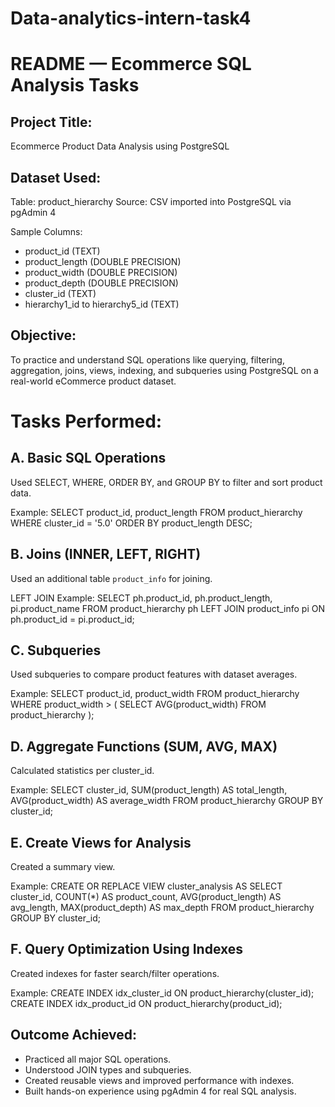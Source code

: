 # Data-analytics-intern-task4

README — Ecommerce SQL Analysis Tasks
=====================================

Project Title:
--------------
Ecommerce Product Data Analysis using PostgreSQL

Dataset Used:
-------------
Table: product_hierarchy
Source: CSV imported into PostgreSQL via pgAdmin 4

Sample Columns:
- product_id (TEXT)
- product_length (DOUBLE PRECISION)
- product_width (DOUBLE PRECISION)
- product_depth (DOUBLE PRECISION)
- cluster_id (TEXT)
- hierarchy1_id to hierarchy5_id (TEXT)

Objective:
----------
To practice and understand SQL operations like querying, filtering, aggregation, joins, views, indexing, and subqueries using PostgreSQL on a real-world eCommerce product dataset.

Tasks Performed:
================

A. Basic SQL Operations
-----------------------
Used SELECT, WHERE, ORDER BY, and GROUP BY to filter and sort product data.

Example:
SELECT product_id, product_length
FROM product_hierarchy
WHERE cluster_id = '5.0'
ORDER BY product_length DESC;

B. Joins (INNER, LEFT, RIGHT)
-----------------------------
Used an additional table `product_info` for joining.

LEFT JOIN Example:
SELECT ph.product_id, ph.product_length, pi.product_name
FROM product_hierarchy ph
LEFT JOIN product_info pi ON ph.product_id = pi.product_id;

C. Subqueries
-------------
Used subqueries to compare product features with dataset averages.

Example:
SELECT product_id, product_width
FROM product_hierarchy
WHERE product_width > (
    SELECT AVG(product_width)
    FROM product_hierarchy
);

D. Aggregate Functions (SUM, AVG, MAX)
--------------------------------------
Calculated statistics per cluster_id.

Example:
SELECT cluster_id,
       SUM(product_length) AS total_length,
       AVG(product_width) AS average_width
FROM product_hierarchy
GROUP BY cluster_id;

E. Create Views for Analysis
----------------------------
Created a summary view.

Example:
CREATE OR REPLACE VIEW cluster_analysis AS
SELECT cluster_id,
       COUNT(*) AS product_count,
       AVG(product_length) AS avg_length,
       MAX(product_depth) AS max_depth
FROM product_hierarchy
GROUP BY cluster_id;

F. Query Optimization Using Indexes
-----------------------------------
Created indexes for faster search/filter operations.

Example:
CREATE INDEX idx_cluster_id ON product_hierarchy(cluster_id);
CREATE INDEX idx_product_id ON product_hierarchy(product_id);

Outcome Achieved:
-----------------
- Practiced all major SQL operations.
- Understood JOIN types and subqueries.
- Created reusable views and improved performance with indexes.
- Built hands-on experience using pgAdmin 4 for real SQL analysis.

